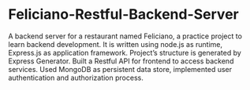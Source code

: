 # Feliciano-Restful-Backend-Server
A backend server for a restaurant named Feliciano, a practice project to learn backend development. It is written using node.js as runtime, Express.js as application framework. Project’s structure is generated by Express Generator. Built a Restful API for frontend to access backend services. Used MongoDB as persistent data store, implemented user authentication and authorization process. 
